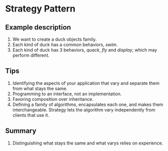# Strategy Pattern

## Example description
1. We want to create a duck objects family. 
1. Each kind of duck has a common behaviors, _swim_.
1. Each kind of duck has 3 behaviors, _quack_,  _fly_ and _display_, which may perform different. 

## Tips
1. Identifying the aspects of your application that vary and separate them from what stays the same.
1. Programming to an interface, not an implementation.
1. Favoring composition over inheritance.
1. Defining a family of algorithms, encapsulates each one, and makes them interchangeable. Strategy lets the algorithm vary independently from clients that use it.

## Summary
1. Distinguishing what stays the same and what varys relies on experience.